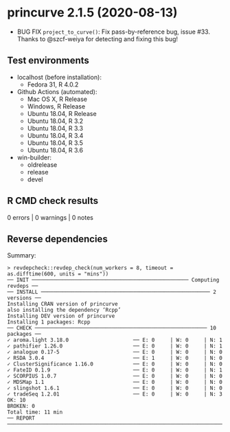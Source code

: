 # princurve 2.1.5 (2020-08-13)
  
  * BUG FIX `project_to_curve()`: Fix pass-by-reference bug, issue #33. Thanks 
    to @szcf-weiya for detecting and fixing this bug!

## Test environments
* localhost (before installation):
  - Fedora 31, R 4.0.2
* Github Actions (automated):
  - Mac OS X, R Release
  - Windows, R Release
  - Ubuntu 18.04, R Release
  - Ubuntu 18.04, R 3.2
  - Ubuntu 18.04, R 3.3
  - Ubuntu 18.04, R 3.4
  - Ubuntu 18.04, R 3.5
  - Ubuntu 18.04, R 3.6
* win-builder:
  - oldrelease
  - release
  - devel

## R CMD check results

0 errors | 0 warnings | 0 notes

## Reverse dependencies

Summary:
```
> revdepcheck::revdep_check(num_workers = 8, timeout = as.difftime(600, units = "mins"))
── INIT ─────────────────────────────────────────────────── Computing revdeps ──
── INSTALL ─────────────────────────────────────────────────────── 2 versions ──
Installing CRAN version of princurve
also installing the dependency ‘Rcpp’
Installing DEV version of princurve
Installing 1 packages: Rcpp
── CHECK ──────────────────────────────────────────────────────── 10 packages ──
✓ aroma.light 3.18.0                     ── E: 0     | W: 0     | N: 1
✓ pathifier 1.26.0                       ── E: 0     | W: 0     | N: 1
✓ analogue 0.17-5                        ── E: 0     | W: 0     | N: 0
✓ RSDA 3.0.4                             ── E: 1     | W: 0     | N: 0
✓ ClusterSignificance 1.16.0             ── E: 0     | W: 0     | N: 0
✓ FateID 0.1.9                           ── E: 0     | W: 0     | N: 1
✓ SCORPIUS 1.0.7                         ── E: 0     | W: 0     | N: 0
✓ MDSMap 1.1                             ── E: 0     | W: 0     | N: 0
✓ slingshot 1.6.1                        ── E: 0     | W: 0     | N: 0
✓ tradeSeq 1.2.01                        ── E: 0     | W: 0     | N: 3
OK: 10
BROKEN: 0
Total time: 11 min
── REPORT ──────────────────────────────────────────────────────────────────────
```
